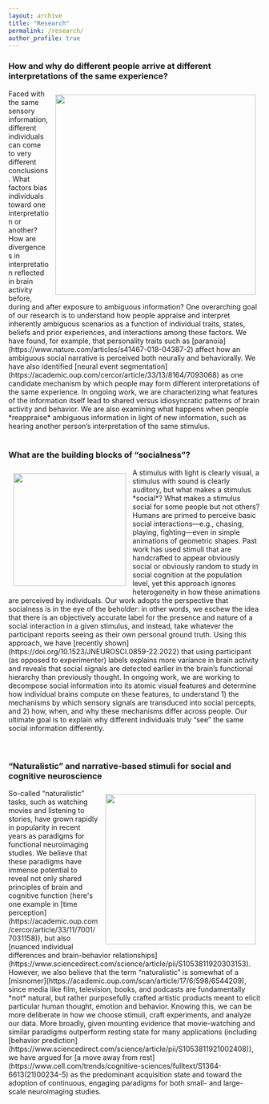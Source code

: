 ```yaml
---
layout: archive
title: "Research"
permalink: /research/
author_profile: true
---
```

  
### How and why do different people arrive at different interpretations of the same experience?
<img align="right" src="https://thefinnlab.github.io/images/paranoiamatrix.png" width="400 px" style="padding: 10px">
Faced with the same sensory information, different individuals can come to very different conclusions. What factors bias individuals toward one interpretation or another? How are divergences in interpretation reflected in brain activity before, during and after exposure to ambiguous information? One overarching goal of our research is to understand how people appraise and interpret inherently ambiguous scenarios as a function of individual traits, states, beliefs and prior experiences, and interactions among these factors. We have found, for example, that personality traits such as [paranoia](https://www.nature.com/articles/s41467-018-04387-2) affect how an ambiguous social narrative is perceived both neurally and behaviorally. We have also identified [neural event segmentation](https://academic.oup.com/cercor/article/33/13/8164/7093068) as one candidate mechanism by which people may form different interpretations of the same experience. In ongoing work, we are characterizing what features of the information itself lead to shared versus idiosyncratic patterns of brain activity and behavior. We are also examining what happens when people *reappraise* ambiguous information in light of new information, such as hearing another person’s interpretation of the same stimulus.
<br>
<br>

### What are the building blocks of “socialness”?
<img align="left" src="https://thefinnlab.github.io/images/VarrierFinn_AICfig.jpg" width="225 px" style="padding: 10px">
A stimulus with light is clearly visual, a stimulus with sound is clearly auditory, but what makes a stimulus *social*? What makes a stimulus social for some people but not others? Humans are primed to perceive basic social interactions—e.g., chasing, playing, fighting—even in simple animations of geometric shapes. Past work has used stimuli that are handcrafted to appear obviously social or obviously random to study in social cognition at the population level, yet this approach ignores heterogeneity in how these animations are perceived by individuals. Our work adopts the perspective that socialness is in the eye of the beholder: in other words, we eschew the idea that there is an objectively accurate label for the presence and nature of a social interaction in a given stimulus, and instead, take whatever the participant reports seeing as their own personal ground truth. Using this approach, we have [recently shown](https://doi.org/10.1523/JNEUROSCI.0859-22.2022) that using participant (as opposed to experimenter) labels explains more variance in brain activity and reveals that social signals are detected earlier in the brain’s functional hierarchy than previously thought. In ongoing work, we are working to decompose social information into its atomic visual features and determine how individual brains compute on these features, to understand 1) the mechanisms by which sensory signals are transduced into social percepts, and 2) how, when, and why these mechanisms differ across people. Our ultimate goal is to explain why different individuals truly “see” the same social information differently. 
<br>
<br>
<br>

### “Naturalistic” and narrative-based stimuli for social and cognitive neuroscience
<img align="right" src="https://thefinnlab.github.io/images/NN-AnnaK_fig.jpg" width="300 px" style="padding: 10px">
So-called “naturalistic” tasks, such as watching movies and listening to stories, have grown rapidly in popularity in recent years as paradigms for functional neuroimaging studies. We believe that these paradigms have immense potential to reveal not only shared principles of brain and cognitive function (here's one example in [time perception](https://academic.oup.com/cercor/article/33/11/7001/7031158)), but also [nuanced individual differences and brain-behavior relationships](https://www.sciencedirect.com/science/article/pii/S1053811920303153). However, we also believe that the term “naturalistic” is somewhat of a [misnomer](https://academic.oup.com/scan/article/17/6/598/6544209), since media like film, television, books, and podcasts are fundamentally *not* natural, but rather purposefully crafted artistic products meant to elicit particular human thought, emotion and behavior. Knowing this, we can be more deliberate in how we choose stimuli, craft experiments, and analyze our data. More broadly, given mounting evidence that movie-watching and similar paradigms outperform resting state for many applications (including [behavior prediction](https://www.sciencedirect.com/science/article/pii/S1053811921002408)), we have argued for [a move away from rest](https://www.cell.com/trends/cognitive-sciences/fulltext/S1364-6613(21)00234-5) as the predominant acquisition state and toward the adoption of continuous, engaging paradigms for both small- and large-scale neuroimaging studies.
